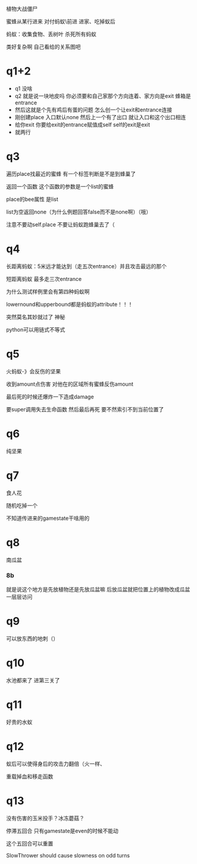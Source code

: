 植物大战僵尸

蜜蜂从某行进来 对付蚂蚁\前进  进家、吃掉蚁后

蚂蚁：收集食物、丢树叶  杀死所有蚂蚁

类好复杂啊 自己看给的关系图吧

# q1+2

- q1 没啥
- q2 就是说一块地皮吗 你必须要和自己家那个方向连着、家方向是exit 蜂箱是entrance
- 然后这就是个先有鸡后有蛋的问题 怎么创一个让exit和entrance连接 
- 刚创建place 入口默认none 然后上一个有了出口 就让入口和这个出口相连
- 给你exit 你要给exit的entrance赋值成self  self的exit是exit
- 就两行

# q3

遍历place找最近的蜜蜂  有一个标签判断是不是到蜂巢了

返回一个函数 这个函数的参数是一个list的蜜蜂

place的bee属性 是list

list为空返回none（为什么例题回答false而不是none啊）（哦）

注意不要动self.place 不要让蚂蚁跑蜂巢去了（

# q4

长距离蚂蚁：5米远才能达到（走五次entrance）并且攻击最远的那个

短距离蚂蚁 最多走三次entrance

为什么测试样例里会有第四种蚂蚁啊

lowernound和upperbound都是蚂蚁的attribute！！！

突然莫名其妙就过了 神秘

python可以用链式不等式

# q5

火蚂蚁-》会反伤的坚果

收到amount点伤害 对他在的区域所有蜜蜂反伤amount

最后死的时候还爆炸一下造成damage

要super调用失去生命函数 然后最后再死 要不然索引不到当前位置了

# q6

纯坚果

# q7

食人花

随机吃掉一个

不知道传进来的gamestate干啥用的

# q8



南瓜盆

### 8b 

就是说这个地方是先放植物还是先放瓜盆嘛 后放瓜盆就把位置上的植物改成瓜盆 一层层访问

# q9

可以放东西的地刺（）

# q10

水池都来了 进第三关了

# q11

好贵的水蚁

# q12

蚁后可以使得身后的攻击力翻倍（火一样、

重载掉血和移走函数

# q13

没有伤害的玉米投手？冰冻蘑菇？

停滞五回合  只有gamestate是even的时候不能动

这个五回合可以重置

SlowThrower should cause slowness on odd turns

